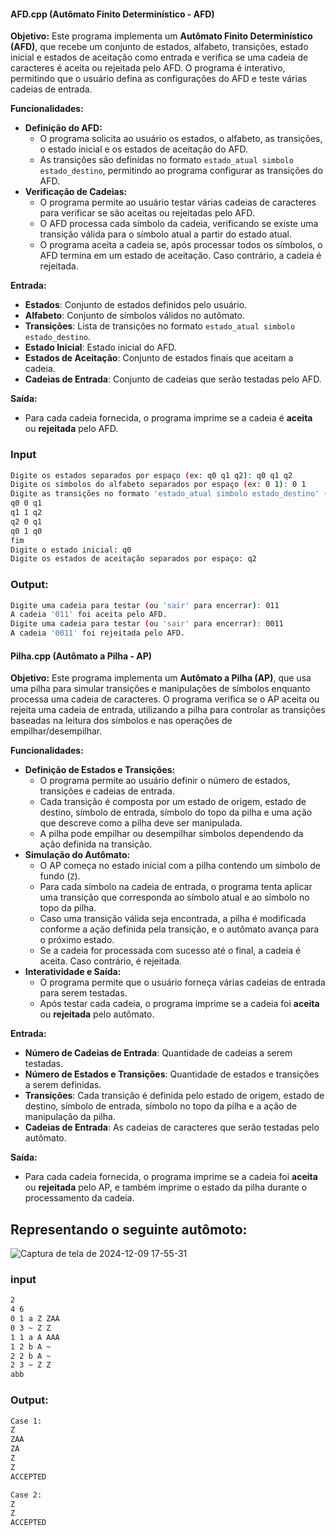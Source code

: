 
#### **AFD.cpp (Autômato Finito Determinístico - AFD)**

**Objetivo:** Este programa implementa um **Autômato Finito Determinístico (AFD)**, que recebe um conjunto de estados, alfabeto, transições, estado inicial e estados de aceitação como entrada e verifica se uma cadeia de caracteres é aceita ou rejeitada pelo AFD. O programa é interativo, permitindo que o usuário defina as configurações do AFD e teste várias cadeias de entrada.

**Funcionalidades:**

- **Definição do AFD:**
    - O programa solicita ao usuário os estados, o alfabeto, as transições, o estado inicial e os estados de aceitação do AFD.
    - As transições são definidas no formato `estado_atual simbolo estado_destino`, permitindo ao programa configurar as transições do AFD.
- **Verificação de Cadeias:**
    - O programa permite ao usuário testar várias cadeias de caracteres para verificar se são aceitas ou rejeitadas pelo AFD.
    - O AFD processa cada símbolo da cadeia, verificando se existe uma transição válida para o símbolo atual a partir do estado atual.
    - O programa aceita a cadeia se, após processar todos os símbolos, o AFD termina em um estado de aceitação. Caso contrário, a cadeia é rejeitada.

**Entrada:**

- **Estados**: Conjunto de estados definidos pelo usuário.
- **Alfabeto**: Conjunto de símbolos válidos no autômato.
- **Transições**: Lista de transições no formato `estado_atual simbolo estado_destino`.
- **Estado Inicial**: Estado inicial do AFD.
- **Estados de Aceitação**: Conjunto de estados finais que aceitam a cadeia.
- **Cadeias de Entrada**: Conjunto de cadeias que serão testadas pelo AFD.

**Saída:**

- Para cada cadeia fornecida, o programa imprime se a cadeia é **aceita** ou **rejeitada** pelo AFD.

### Input
```bash
Digite os estados separados por espaço (ex: q0 q1 q2): q0 q1 q2
Digite os símbolos do alfabeto separados por espaço (ex: 0 1): 0 1
Digite as transições no formato 'estado_atual simbolo estado_destino' (uma por linha). Digite 'fim' para encerrar as transições:
q0 0 q1
q1 1 q2
q2 0 q1
q0 1 q0
fim
Digite o estado inicial: q0
Digite os estados de aceitação separados por espaço: q2
```

### Output:
```bash
Digite uma cadeia para testar (ou 'sair' para encerrar): 011
A cadeia '011' foi aceita pelo AFD.
Digite uma cadeia para testar (ou 'sair' para encerrar): 0011
A cadeia '0011' foi rejeitada pelo AFD.

```

#### **Pilha.cpp (Autômato a Pilha - AP)**

**Objetivo:** Este programa implementa um **Autômato a Pilha (AP)**, que usa uma pilha para simular transições e manipulações de símbolos enquanto processa uma cadeia de caracteres. O programa verifica se o AP aceita ou rejeita uma cadeia de entrada, utilizando a pilha para controlar as transições baseadas na leitura dos símbolos e nas operações de empilhar/desempilhar.

**Funcionalidades:**

- **Definição de Estados e Transições:**
    - O programa permite ao usuário definir o número de estados, transições e cadeias de entrada.
    - Cada transição é composta por um estado de origem, estado de destino, símbolo de entrada, símbolo do topo da pilha e uma ação que descreve como a pilha deve ser manipulada.
    - A pilha pode empilhar ou desempilhar símbolos dependendo da ação definida na transição.
- **Simulação do Autômato:**
    - O AP começa no estado inicial com a pilha contendo um símbolo de fundo (`Z`).
    - Para cada símbolo na cadeia de entrada, o programa tenta aplicar uma transição que corresponda ao símbolo atual e ao símbolo no topo da pilha.
    - Caso uma transição válida seja encontrada, a pilha é modificada conforme a ação definida pela transição, e o autômato avança para o próximo estado.
    - Se a cadeia for processada com sucesso até o final, a cadeia é aceita. Caso contrário, é rejeitada.
- **Interatividade e Saída:**
    - O programa permite que o usuário forneça várias cadeias de entrada para serem testadas.
    - Após testar cada cadeia, o programa imprime se a cadeia foi **aceita** ou **rejeitada** pelo autômato.

**Entrada:**

- **Número de Cadeias de Entrada**: Quantidade de cadeias a serem testadas.
- **Número de Estados e Transições**: Quantidade de estados e transições a serem definidas.
- **Transições**: Cada transição é definida pelo estado de origem, estado de destino, símbolo de entrada, símbolo no topo da pilha e a ação de manipulação da pilha.
- **Cadeias de Entrada**: As cadeias de caracteres que serão testadas pelo autômato.

**Saída:**

- Para cada cadeia fornecida, o programa imprime se a cadeia foi **aceita** ou **rejeitada** pelo AP, e também imprime o estado da pilha durante o processamento da cadeia.

## Representando o seguinte autômoto:
![Captura de tela de 2024-12-09 17-55-31](https://github.com/user-attachments/assets/42049fa7-ea8c-4801-902d-88566fb212fc)
### input
```bash
2
4 6
0 1 a Z ZAA
0 3 ~ Z Z
1 1 a A AAA
1 2 b A ~
2 2 b A ~
2 3 ~ Z Z
abb

```

### Output: 
```bash
Case 1:
Z
ZAA
ZA
Z
Z
ACCEPTED

Case 2:
Z
Z
ACCEPTED
```